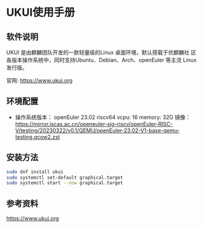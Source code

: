# UKUI使用手册

## 软件说明

UKUI 是由麒麟团队开发的一款轻量级的Linux 桌面环境，默认搭载于优麒麟社
区各版本操作系统中，同时支持Ubuntu、Debian、Arch、openEuler 等主流
Linux 发行版。

官网: https://www.ukui.org

## 环境配置

- 操作系统版本： openEuler 23.02 riscv64
vcpu: 16
memory: 32G
镜像： https://mirror.iscas.ac.cn/openeuler-sig-riscv/openEuler-RISC-V/testing/20230322/v0.1/QEMU/openEuler-23.02-V1-base-qemu-testing.qcow2.zst

## 安装方法

``` bash
sudo dnf install ukui
sudo systemctl set-default graphical.target
sudo systemctl start --now graphical.target
```

## 参考资料
https://www.ukui.org
